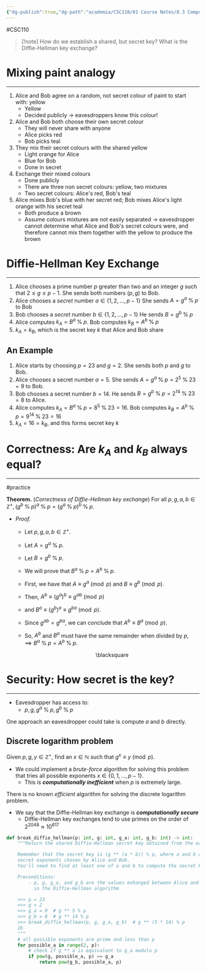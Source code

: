 ```yaml
---
{"dg-publish":true,"dg-path":"academia/CSC110/01 Course Notes/8.3 Computing Shared Secret Keys.md","permalink":"/academia/csc-110/01-course-notes/8-3-computing-shared-secret-keys/","created":"2023-10-26T22:39:00.527-04:00","updated":"2023-10-27T12:03:51.721-04:00"}
---
```


#CSC110 

> [!note] How do we establish a shared, but secret key?
> What is the Diffie-Hellman key exchange?

# Mixing paint analogy

---

1. Alice and Bob agree on a random, not secret colour of paint to start with: yellow
	- Yellow
	- Decided publicly $\rightarrow$ eavesdroppers know this colour!
2. Alice and Bob both choose their own secret colour
	- They will never share with anyone
	- Alice picks red
	- Bob picks teal
3. They mix their secret colours with the shared yellow
	- Light orange for Alice
	- Blue for Bob
	- Done in secret
4. Exchange their mixed colours
	- Done publicly
	- There are three non secret colours: yellow, two mixtures
	- Two secret colours: Alice's red, Bob's teal
5. Alice mixes Bob's blue with her secret red; Bob mixes Alice's light orange with his secret teal
	- Both produce a brown
	- Assume colours mixtures are not easily separated $\rightarrow$ eavesdropper cannot determine what Alice and Bob's secret colours were, and therefore cannot mix them together with the yellow to produce the brown

# Diffie-Hellman Key Exchange

---

1. Alice chooses a prime number $p$ greater than two and an integer $g$ such that $2 \leq g \leq p - 1$. She sends both numbers $(p, g)$ to Bob.
2. Alice chooses a *secret* number $a \in \{1,2,...,p-1\}$
   She sends $A = g^{a} \;\%\; p$ to Bob
3. Bob chooses a *secret* number $b \in \{1,2,...,p - 1\}$
   He sends $B = g^{b} \;\%\; p$
4. Alice computes $k_{A} = B^{a} \;\%\; p$.
   Bob computes $k_{B} = A^{b} \;\%\; p$
5. $k_{A} = k_{B}$, which is the secret key $k$ that Alice and Bob share

## An Example

1. Alice starts by choosing $p = 23$ and $g = 2$.
   She sends both $p$ and $g$ to Bob.
2. Alice chooses a secret number $a = 5$.
   She sends $A = g^{a} \;\%\; p = 2^{5} \;\%\; 23 = 9$ to Bob.
3. Bob chooses a secret number $b = 14$.
   He sends $B = g^{b} \;\%\; p = 2^{14} \;\%\; 23 = 8$ to Alice.
4. Alice computes $k_{A} = B^{a} \;\%\; p = 8^{5} \;\%\; 23 = 16$.
   Bob computes $k_{B} = A^{b} \;\%\; p = 9^{14} \;\%\; 23 = 16$
5. $k_{A} = 16 = k_{B}$, and this forms secret key $k$

# Correctness: Are $k_{A}$ and $k_{B}$ always equal?

---
#practice 

**Theorem.** (*Correctness of Diffie-Hellman key exchange*)
For all $p, g, a, b \in \mathbb{Z}^{+}, (g^{b} \;\%\; p)^{a} \;\%\; p = (g^{a} \;\%\; p)^{b} \;\%\; p$.

- *Proof.*
	- Let $p, g, a, b \in \mathbb{Z}^{+}$.
	- Let $A = g^{a} \;\%\; p$.
	- Let $B = g^{b}\;\%\; p$.
	- We will prove that $B^{a} \;\%\; p = A^{b} \;\%\; p$.
	- First, we have that $A \equiv g^{a} \pmod{p}$ and $B \equiv g^{b} \pmod{p}$.
	- Then, $A^{b} \equiv (g^{a})^{b} \equiv g^{ab} \pmod{p}$
	- and $B^{a} \equiv (g^{b})^{a} \equiv g^{ba} \pmod{p}$.
	- Since $g^{ab} = g^{ba}$, we can conclude that $A^{b} \equiv B^{a} \pmod{p}$.
	- So, $A^{b}$ and $B^{a}$ must have the same remainder when divided by $p$,
	  $\implies B^{a} \;\%\; p = A^{b} \;\%\; p$.
	  
	  <div class="right-align"> <span class="math display">\blacksquare</span> </div>

# Security: How secret is the key?

---

- Eavesdropper has access to:
	- $p, g, g^{a} \;\%\; p, g^{b} \;\%\; p$

One approach an eavesdropper could take is compute $a$ and $b$ directly.

## Discrete logarithm problem

Given $p, g, y \in \mathbb{Z}^{+}$, find an $x \in \mathbb{N}$ such that $g^{x} \equiv y \pmod{p}$.
- We could implement a *brute-force* algorithm for solving this problem that tries all possible exponents $x \in \{0, 1, ..., p - 1\}$.
	- This is ***computationally inefficient*** when $p$ is extremely large.

There is no known *efficient* algorithm for solving the discrete logarithm problem.
- We say that the Diffie-Hellman key exchange is ***computationally secure***
	- Diffie-Hellman key exchanges tend to use primes on the order of $2^{2048} \approx 10^{617}$

```Python
def break_diffie_hellman(p: int, g: int, g_a: int, g_b: int) -> int:
    """Return the shared Diffie-Hellman secret key obtained from the eavesdropped information.

    Remember that the secret key is (g ** (a * b)) % p, where a and b are the
    secret exponents chosen by Alice and Bob.
    You'll need to find at least one of a and b to compute the secret key.

    Preconditions:
        - p, g, g_a, and g_b are the values exhanged between Alice and Bob
          in the Diffie-Hellman algorithm

    >>> p = 23
    >>> g = 2
    >>> g_a = 9  # g ** 5 % p
    >>> g_b = 8  # g ** 14 % p
    >>> break_diffie_hellman(p, g, g_a, g_b)  # g ** (5 * 14) % p
    16
    """
    # all possible exponents are prime and less than p
    for possible_a in range(2, p):
	    # check if g ** a is equivalent to g_a modulo p
	    if pow(g, possible_a, p) == g_a
		    return pow(g_b, possible_a, p)
```
